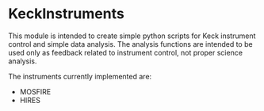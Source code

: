 # KeckInstruments

This module is intended to create simple python scripts for Keck instrument control and simple data analysis.  The analysis functions are intended to be used only as feedback related to instrument control, not proper science analysis.

The instruments currently implemented are:
* MOSFIRE
* HIRES
